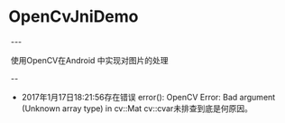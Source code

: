 # OpenCvJniDemo

  ---
  
  使用OpenCV在Android 中实现对图片的处理
  
  
  --
  
 * 2017年1月17日18:21:56存在错误
 error(): OpenCV Error: Bad argument (Unknown array type) in cv::Mat cv::cvar未排查到底是何原因。
